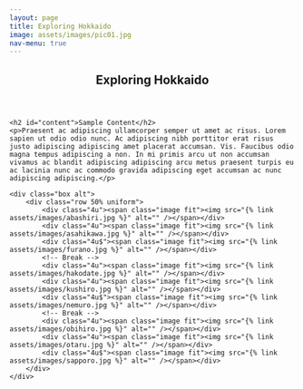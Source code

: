 ```yaml
---
layout: page
title: Exploring Hokkaido
image: assets/images/pic01.jpg
nav-menu: true
---
```

<div id="main" class="alt">

<section id="one">
	<div class="inner">
		<header class="major">
			<h1>Exploring Hokkaido</h1>
		</header>

    <h2 id="content">Sample Content</h2>
    <p>Praesent ac adipiscing ullamcorper semper ut amet ac risus. Lorem sapien ut odio odio nunc. Ac adipiscing nibh porttitor erat risus justo adipiscing adipiscing amet placerat accumsan. Vis. Faucibus odio magna tempus adipiscing a non. In mi primis arcu ut non accumsan vivamus ac blandit adipiscing adipiscing arcu metus praesent turpis eu ac lacinia nunc ac commodo gravida adipiscing eget accumsan ac nunc adipiscing adipiscing.</p>

    <div class="box alt">
    	<div class="row 50% uniform">
    		<div class="4u"><span class="image fit"><img src="{% link assets/images/abashiri.jpg %}" alt="" /></span></div>
    		<div class="4u"><span class="image fit"><img src="{% link assets/images/asahikawa.jpg %}" alt="" /></span></div>
    		<div class="4u$"><span class="image fit"><img src="{% link assets/images/furano.jpg %}" alt="" /></span></div>
    		<!-- Break -->
    		<div class="4u"><span class="image fit"><img src="{% link assets/images/hakodate.jpg %}" alt="" /></span></div>
    		<div class="4u"><span class="image fit"><img src="{% link assets/images/kushiro.jpg %}" alt="" /></span></div>
    		<div class="4u$"><span class="image fit"><img src="{% link assets/images/nemuro.jpg %}" alt="" /></span></div>
    		<!-- Break -->
    		<div class="4u"><span class="image fit"><img src="{% link assets/images/obihiro.jpg %}" alt="" /></span></div>
    		<div class="4u"><span class="image fit"><img src="{% link assets/images/otaru.jpg %}" alt="" /></span></div>
    		<div class="4u$"><span class="image fit"><img src="{% link assets/images/sapporo.jpg %}" alt="" /></span></div>
    	</div>
    </div>
